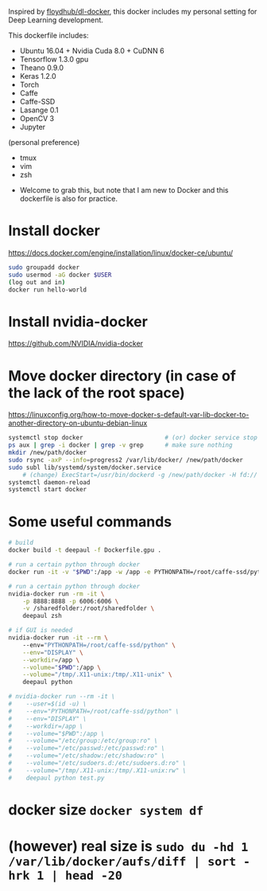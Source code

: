 
Inspired by [floydhub/dl-docker](https://github.com/floydhub/dl-docker), this docker includes my personal setting for Deep Learning development.

This dockerfile includes:
- Ubuntu 16.04 + Nvidia Cuda 8.0 + CuDNN 6
- Tensorflow 1.3.0 gpu
- Theano 0.9.0
- Keras 1.2.0
- Torch
- Caffe
- Caffe-SSD
- Lasange 0.1
- OpenCV 3
- Jupyter

(personal preference)
- tmux
- vim
- zsh

* Welcome to grab this, but note that I am new to Docker and this dockerfile is also for practice. 

# Install docker
https://docs.docker.com/engine/installation/linux/docker-ce/ubuntu/

```bash
sudo groupadd docker
sudo usermod -aG docker $USER
(log out and in)
docker run hello-world
```

# Install nvidia-docker
https://github.com/NVIDIA/nvidia-docker

# Move docker directory (in case of the lack of the root space)
https://linuxconfig.org/how-to-move-docker-s-default-var-lib-docker-to-another-directory-on-ubuntu-debian-linux
```bash
systemctl stop docker                       # (or) docker service stop
ps aux | grep -i docker | grep -v grep      # make sure nothing 
mkdir /new/path/docker
sudo rsync -axP --info=progress2 /var/lib/docker/ /new/path/docker
sudo subl lib/systemd/system/docker.service
    # (change) ExecStart=/usr/bin/dockerd -g /new/path/docker -H fd://
systemctl daemon-reload
systemctl start docker
```

# Some useful commands

```bash
# build
docker build -t deepaul -f Dockerfile.gpu .

# run a certain python through docker
docker run -it -v "$PWD":/app -w /app -e PYTHONPATH=/root/caffe-ssd/python deepaul python xxx.py

# run a certain python through docker
nvidia-docker run -rm -it \
    -p 8888:8888 -p 6006:6006 \
    -v /sharedfolder:/root/sharedfolder \
    deepaul zsh

# if GUI is needed
nvidia-docker run -it --rm \                                            
    --env="PYTHONPATH=/root/caffe-ssd/python" \
    --env="DISPLAY" \
    --workdir=/app \
    --volume="$PWD":/app \
    --volume="/tmp/.X11-unix:/tmp/.X11-unix" \
    deepaul python

# nvidia-docker run --rm -it \
#    --user=$(id -u) \
#    --env="PYTHONPATH=/root/caffe-ssd/python" \
#    --env="DISPLAY" \
#    --workdir=/app \
#    --volume="$PWD":/app \
#    --volume="/etc/group:/etc/group:ro" \
#    --volume="/etc/passwd:/etc/passwd:ro" \
#    --volume="/etc/shadow:/etc/shadow:ro" \
#    --volume="/etc/sudoers.d:/etc/sudoers.d:ro" \
#    --volume="/tmp/.X11-unix:/tmp/.X11-unix:rw" \
#    deepaul python test.py
```

# docker size `docker system df`
# (however) real size is `sudo du -hd 1 /var/lib/docker/aufs/diff | sort -hrk 1 | head -20`

